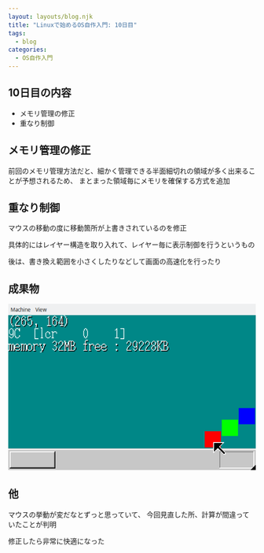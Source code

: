 ```yaml
---
layout: layouts/blog.njk
title: "Linuxで始めるOS自作入門: 10日目"
tags:
  - blog
categories:
  - OS自作入門
---
```


## 10日目の内容

- メモリ管理の修正
- 重なり制御

## メモリ管理の修正
前回のメモリ管理方法だと、細かく管理できる半面細切れの領域が多く出来ることが予想されるため、
まとまった領域毎にメモリを確保する方式を追加

## 重なり制御
マウスの移動の度に移動箇所が上書きされているのを修正

具体的にはレイヤー構造を取り入れて、レイヤー毎に表示制御を行うというもの

後は、書き換え範囲を小さくしたりなどして画面の高速化を行ったり

## 成果物
![OSの画面](os-10day.png)

## 他
マウスの挙動が変だなとずっと思っていて、
今回見直した所、計算が間違っていたことが判明

修正したら非常に快適になった
